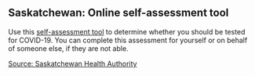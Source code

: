 ## Saskatchewan: Online self-assessment tool

Use this [self-assessment tool](https://www.google.com/url?q=https://www.saskatchewan.ca/government/health-care-administration-and-provider-resources/treatment-procedures-and-guidelines/emerging-public-health-issues/2019-novel-coronavirus/covid-19-self-assessment&sa=D&ust=1584996053191000&usg=AFQjCNHq-4qDhC4vGSkipNK1pidmu5QUTw) to determine whether you should be tested for COVID-19.
You can complete this assessment for yourself or on behalf of someone else, if they are not able.

[Source: Saskatchewan Health Authority](https://www.saskhealthauthority.ca/)
